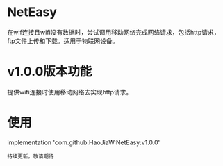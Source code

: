 #  NetEasy
在wif连接且wifi没有数据时，尝试调用移动网络完成网络请求，包括http请求，ftp文件上传和下载。适用于物联网设备。


# v1.0.0版本功能  
提供wifi连接时使用移动网络去实现http请求。


# 使用  
implementation 'com.github.HaoJiaW:NetEasy:v1.0.0'
	
	
	持续更新，敬请期待
